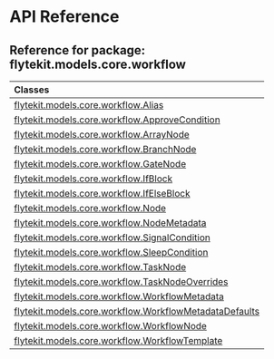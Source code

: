 # API Reference

## Reference for package: flytekit.models.core.workflow

| Classes  |
| :------------- |
| [flytekit.models.core.workflow.Alias](flytekit_models_core_workflow_alias) |
| [flytekit.models.core.workflow.ApproveCondition](flytekit_models_core_workflow_approvecondition) |
| [flytekit.models.core.workflow.ArrayNode](flytekit_models_core_workflow_arraynode) |
| [flytekit.models.core.workflow.BranchNode](flytekit_models_core_workflow_branchnode) |
| [flytekit.models.core.workflow.GateNode](flytekit_models_core_workflow_gatenode) |
| [flytekit.models.core.workflow.IfBlock](flytekit_models_core_workflow_ifblock) |
| [flytekit.models.core.workflow.IfElseBlock](flytekit_models_core_workflow_ifelseblock) |
| [flytekit.models.core.workflow.Node](flytekit_models_core_workflow_node) |
| [flytekit.models.core.workflow.NodeMetadata](flytekit_models_core_workflow_nodemetadata) |
| [flytekit.models.core.workflow.SignalCondition](flytekit_models_core_workflow_signalcondition) |
| [flytekit.models.core.workflow.SleepCondition](flytekit_models_core_workflow_sleepcondition) |
| [flytekit.models.core.workflow.TaskNode](flytekit_models_core_workflow_tasknode) |
| [flytekit.models.core.workflow.TaskNodeOverrides](flytekit_models_core_workflow_tasknodeoverrides) |
| [flytekit.models.core.workflow.WorkflowMetadata](flytekit_models_core_workflow_workflowmetadata) |
| [flytekit.models.core.workflow.WorkflowMetadataDefaults](flytekit_models_core_workflow_workflowmetadatadefaults) |
| [flytekit.models.core.workflow.WorkflowNode](flytekit_models_core_workflow_workflownode) |
| [flytekit.models.core.workflow.WorkflowTemplate](flytekit_models_core_workflow_workflowtemplate) |
